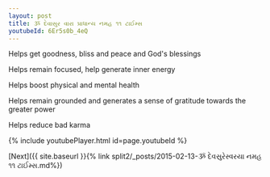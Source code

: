 ```yaml
---
layout: post
title: ૐ દેવાસુર વારા પ્રાધાન્ય નમહ ૧૧ ટાઈમ્સ
youtubeId: 6Er5s0b_4eQ
---
```

 
 
Helps get goodness, bliss and peace and God's blessings
 
Helps remain focused, help generate inner energy 
 
Helps boost physical and mental health 
 
Helps remain grounded and generates a sense of gratitude towards the greater power 
 
Helps reduce bad karma
 
 
 
 


{% include youtubePlayer.html id=page.youtubeId %}
 
[Next]({{ site.baseurl }}{% link  split2/_posts/2015-02-13-ૐ દેવસુરેસ્વરયા નમહ ૧૧ ટાઈમ્સ.md%})
 
